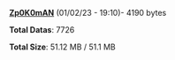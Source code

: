 [**Zp0K0mAN**](/data/Zp0K0mAN.txt) (01/02/23 - 19:10)- 4190 bytes

**Total Datas**: 7726

**Total Size**: 51.12 MB / 51.1 MB
